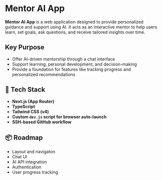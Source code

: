 # Mentor AI App

**Mentor AI App** is a web application designed to provide personalized guidance and support using AI. It acts as an interactive mentor to help users learn, set goals, ask questions, and receive tailored insights over time.

## Key Purpose
- Offer AI-driven mentorship through a chat interface
- Support learning, personal development, and decision-making
- Provide a foundation for features like tracking progress and personalized recommendations

## 🚀 Tech Stack
- **Next.js (App Router)**
- **TypeScript**
- **Tailwind CSS (v4)**
- **Custom `dev.js` script for browser auto-launch**
- **SSH-based GitHub workflow**

## 📦 Roadmap
- Layout and navigaton
- Chat UI
- AI API integration
- Authentication
- User progress tracking

